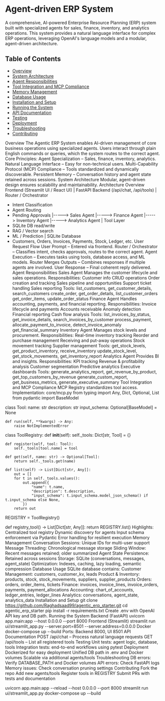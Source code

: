# Agent-driven ERP System

A comprehensive, AI-powered Enterprise Resource Planning (ERP) system built with specialized agents for sales, finance, inventory, and analytics operations. This system provides a natural language interface for complex ERP operations, leveraging OpenAI's language models and a modular, agent-driven architecture.

## Table of Contents

- [Overview](#overview)
- [System Architecture](#system-architecture)
- [Agent Responsibilities](#agent-responsibilities)
- [Tool Integration and MCP Compliance](#tool-integration-and-mcp-compliance)
- [Memory Management](#memory-management)
- [Database Usage](#database-usage)
- [Installation and Setup](#installation-and-setup)
- [Running the System](#running-the-system)
- [API Documentation](#api-documentation)
- [Testing](#testing)
- [Deployment](#deployment)
- [Troubleshooting](#troubleshooting)
- [Contributing](#contributing)

Overview
The Agentic ERP System enables AI-driven management of core business operations using specialized agents. Users interact through plain English commands or queries, which the system routes to the correct agent.
Core Principles:
Agent Specialization – Sales, finance, inventory, analytics.
Natural Language Interface – Easy for non-technical users.
Multi-Capability Protocol (MCP) Compliance – Tools standardized and dynamically discoverable.
Persistent Memory – Conversation history and agent state retained across sessions.
System Architecture
Modular, agent-driven design ensures scalability and maintainability.
Architecture Overview
Frontend (Streamlit UI / React UI)
        |
FastAPI Backend (/api/chat, /api/tools)
        |
Router / Orchestrator
  - Intent Classification
  - Agent Routing
  - Pending Approvals
  |-----> Sales Agent
  |-----> Finance Agent
  |-----> Inventory Agent
  |-----> Analytics Agent
        |
Tool Layer
  - SQLite DB read/write
  - RAG / Vector search
  - ML / Prediction
        |
SQLite Database
  - Customers, Orders, Invoices, Payments, Stock, Ledger, etc.
User Request Flow
User Prompt – Entered via frontend.
Router / Orchestrator – Classifies intent, checks approvals, routes to the correct agent.
Agent Execution – Executes tasks using tools, database access, and ML models.
Router Merges Outputs – Combines responses if multiple agents are involved.
User Response – Final coherent reply delivered.
Agent Responsibilities
Sales Agent
Manages the customer lifecycle and sales operations.
Responsibilities:
Customer info CRUD operations
Order creation and tracking
Sales pipeline and opportunities
Support ticket handling
Sales reporting
Tools:
list_customers, get_customer_details, search_customers
create_order, get_order_details, list_customer_orders
get_order_items, update_order_status
Finance Agent
Handles accounting, payments, and financial reporting.
Responsibilities:
Invoice lifecycle and payments
Accounts receivable
Anomaly detection
Financial reporting
Cash flow analysis
Tools:
list_invoices_by_status, get_invoice_details, search_invoices_by_customer
process_payment, allocate_payment_to_invoice, detect_invoice_anomaly
get_financial_summary
Inventory Agent
Manages stock levels and procurement.
Responsibilities:
Real-time inventory tracking
Reorder and purchase management
Receiving and put-away operations
Stock movement tracking
Supplier management
Tools:
get_stock_levels, get_product_inventory, receive_inventory
update_stock_level, get_stock_movements, get_inventory_report
Analytics Agent
Provides BI and insights.
Responsibilities:
KPI tracking
Revenue & profitability analysis
Customer segmentation
Predictive analytics
Executive dashboards
Tools:
generate_analytics_report, get_revenue_by_product, get_top_customers_by_revenue
generate_custom_report, get_business_metrics, generate_executive_summary
Tool Integration and MCP Compliance
MCP Registry standardizes tool access.
Implementation: core/mcp.py
from typing import Any, Dict, Optional, List
from pydantic import BaseModel

class Tool:
    name: str
    description: str
    input_schema: Optional[BaseModel] = None

    def run(self, **kwargs) -> Any:
        raise NotImplementedError

class ToolRegistry:
    def __init__(self):
        self._tools: Dict[str, Tool] = {}

    def register(self, tool: Tool):
        self._tools[tool.name] = tool

    def get(self, name: str) -> Optional[Tool]:
        return self._tools.get(name)

    def list(self) -> List[Dict[str, Any]]:
        out = []
        for t in self._tools.values():
            out.append({
                "name": t.name,
                "description": t.description,
                "input_schema": t.input_schema.model_json_schema() if t.input_schema else None,
            })
        return out

REGISTRY = ToolRegistry()

def registry_tool() -> List[Dict[str, Any]]:
    return REGISTRY.list()
Highlights:
Centralized tool registry
Dynamic discovery for agents
Input schema enforcement via Pydantic
Error handling for resilient execution
Memory Management
Conversation Sessions: Unique IDs for multi-user support
Message Threading: Chronological message storage
Sliding Window: Recent messages retained; older summarized
Agent State Persistence: Retained across sessions
Storage: SQLite (conversations, messages, agent_state)
Optimization: Indexes, caching, lazy loading, semantic compression
Database Usage
SQLite database contains:
Customer Management: customers, customer_kv, leads
Product & Inventory: products, stock, stock_movements, suppliers, supplier_products
Orders: orders, order_items, tickets
Finance: invoices, invoice_lines, invoice_orders, payments, payment_allocations
Accounting: chart_of_accounts, ledger_entries, ledger_lines
Analytics: conversations, agent_state, analytics_data
Installation and Setup
git clone https://github.com/Raghadsaad99/agentic_erp_starter.git
cd agentic_erp_starter
pip install -r requirements.txt
Create .env with OpenAI API key and DB path.
Running the System
Backend (FastAPI)
uvicorn app.main:app --host 0.0.0.0 --port 8000
Frontend (Streamlit)
streamlit run ui/streamlit_app.py --server.port=8501 --server.address=0.0.0.0
Docker
docker-compose up --build
Ports: Backend 8000, UI 8501
API Documentation
POST /api/chat – Process natural language requests
GET /api/tools – List all registered tools
Testing
Unit tests: agent logic, database, tools
Integration tests: end-to-end workflows using pytest
Deployment
Dockerized for easy deployment
Unified DB path in .env and Docker volumes
Scalable via additional agents/tools
Troubleshooting
DB errors: Verify DATABASE_PATH and Docker volumes
API errors: Check FastAPI logs
Memory issues: Check conversation pruning settings
Contributing
Fork the repo
Add new agents/tools
Register tools in REGISTRY
Submit PRs with tests and documentation


uvicorn app.main:app --reload --host 0.0.0.0 --port 8000
streamlit run ui/streamlit_app.py
docker-compose up --build

